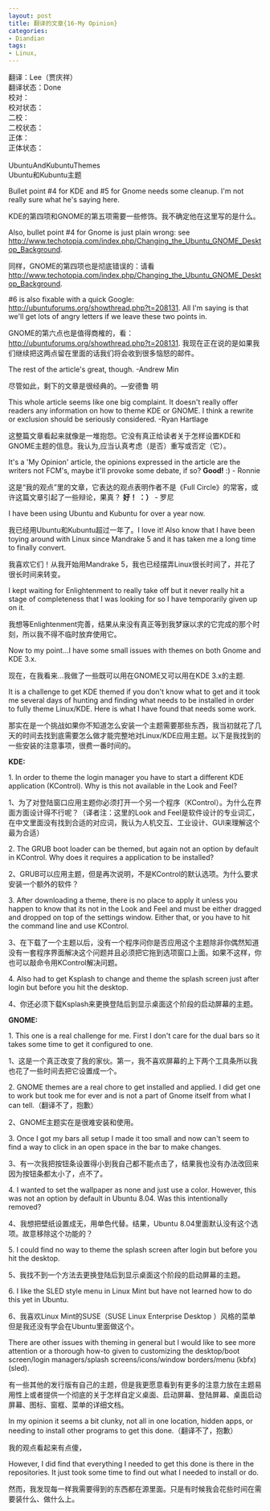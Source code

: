 ```yaml
---
layout: post
title: 翻译的文章{16-My Opinion}
categories:
- Diandian
tags:
- Linux, 
---
```

翻译：Lee（贾庆祥）
<br />翻译状态：Done
<br />校对：
<br />校对状态：
<br />二校：
<br />二校状态：
<br />正体：
<br />正体状态：
<br />
<br />UbuntuAndKubuntuThemes
<br />Ubuntu和Kubuntu主题
<br />
<p>Bullet point #4 for KDE and #5 for Gnome needs some cleanup. I'm not really sure what he's saying here. <br /></p>
<p>KDE的第四项和GNOME的第五项需要一些修饰。我不确定他在这里写的是什么。</p>
<p>Also, bullet point #4 for Gnome is just plain wrong: see <a href="http://www.techotopia.com/index.php/Changing_the_Ubuntu_GNOME_Desktop_Background">http://www.techotopia.com/index.php/Changing_the_Ubuntu_GNOME_Desktop_Background</a>. <br /></p>
<p>同样，GNOME的第四项也是彻底错误的：请看 <a href="http://www.techotopia.com/index.php/Changing_the_Ubuntu_GNOME_Desktop_Background">http://www.techotopia.com/index.php/Changing_the_Ubuntu_GNOME_Desktop_Background</a>. <br /></p>
<p>#6 is also fixable with a quick Google: <a href="http://ubuntuforums.org/showthread.php?t=208131">http://ubuntuforums.org/showthread.php?t=208131</a>. All I'm saying is that we'll get lots of angry letters if we leave these two points in.</p>
<p>GNOME的第六点也是值得商榷的，看：<a href="http://ubuntuforums.org/showthread.php?t=208131">http://ubuntuforums.org/showthread.php?t=208131</a>. 我现在正在说的是如果我们继续把这两点留在里面的话我们将会收到很多恼怒的邮件。<br /></p>
<p>The rest of the article's great, though. -Andrew Min</p>
<p>尽管如此，剩下的文章是很经典的。—安德鲁 明<br /></p>
<p>This whole article seems like one big complaint. It doesn't really offer readers any information on how to theme KDE or GNOME. I think a rewrite or exclusion should be seriously considered. -Ryan Hartlage</p>
<p>这整篇文章看起来就像是一堆抱怨。它没有真正给读者关于怎样设置KDE和GNOME主题的信息。我认为,应当认真考虑（是否）重写或否定（它）。<br /></p>
<p>It's a 'My Opinion' article, the opinions expressed in the article are the writers not FCM's, maybe it'll provoke some debate, if so? <strong>Good!</strong> :) - Ronnie</p>
<p>这是“我的观点”里的文章，它表达的观点表明作者不是《Full Circle》的常客，或许这篇文章引起了一些辩论，果真？ <strong>好！ ：）</strong> - 罗尼<br /></p>
<p>I have been using Ubuntu and Kubuntu for over a year now.</p>
<p>我已经用Ubuntu和Kubuntu超过一年了。I love it! Also know that I have been toying around with Linux since Mandrake 5 and it has taken me a long time to finally convert.</p>
<p>我喜欢它们！从我开始用Mandrake 5，我也已经摆弄Linux很长时间了，并花了很长时间来转变。</p>
<p>I kept waiting for Enlightenment to really take off but it never really hit a stage of completeness that I was looking for so I have temporarily given up on it.</p>
<p>我想等Enlightenment完善，结果从来没有真正等到我梦寐以求的它完成的那个时刻，所以我不得不临时放弃使用它。</p>
<p>Now to my point...I have some small issues with themes on both Gnome and KDE 3.x.</p>
<p>现在，在我看来...我做了一些既可以用在GNOME又可以用在KDE 3.x的主题.</p>
<p>It is a challenge to get KDE themed if you don't know what to get and it took me several days of hunting and finding what needs to be installed in order to fully theme Linux/KDE. Here is what I have found that needs some work.</p>
<p>那实在是一个挑战如果你不知道怎么安装一个主题需要那些东西，我当初就花了几天的时间去找到底需要怎么做才能完整地对Linux/KDE应用主题。以下是我找到的一些安装的注意事项，很费一番时间的。</p>
<p><strong>KDE:</strong></p>
<p>1. In order to theme the login manager you have to start a different KDE application (KControl). Why is this not available in the Look and Feel?</p>
<p>1、为了对登陆窗口应用主题你必须打开一个另一个程序（KControl）。为什么在界面方面设计得不行呢？（译者注：这里的Look and Feel是软件设计的专业词汇，在中文里面没有找到合适的对应词，我认为人机交互、工业设计、GUI来理解这个最为合适）</p>
<p>2. The GRUB boot loader can be themed, but again not an option by default in KControl. Why does it requires a application to be installed?</p>
<p>2、GRUB可以应用主题，但是再次说明，不是KControl的默认选项。为什么要求安装一个额外的软件？</p>
<p>3. After downloading a theme, there is no place to apply it unless you happen to know that its not in the Look and Feel and must be either dragged and dropped on top of the settings window. Either that, or you have to hit the command line and use KControl.</p>
<p>3、在下载了一个主题以后，没有一个程序问你是否应用这个主题除非你偶然知道没有一套程序界面解决这个问题并且必须把它拖到选项窗口上面。如果不这样，你也可以敲命令用KControl解决问题。</p>
<p>4. Also had to get Ksplash to change and theme the splash screen just after login but before you hit the desktop.</p>
<p>4、你还必须下载Ksplash来更换登陆后到显示桌面这个阶段的启动屏幕的主题。</p>
<p><strong>GNOME:</strong></p>
<p>1. This one is a real challenge for me. First I don't care for the dual bars so it takes some time to get it configured to one. </p>
<p>1、这是一个真正改变了我的家伙。第一，我不喜欢屏幕的上下两个工具条所以我也花了一些时间去把它设置成一个。</p>
<p>2. GNOME themes are a real chore to get installed and applied. I did get one to work but took me for ever and is not a part of Gnome itself from what I can tell.（翻译不了，抱歉） </p>
<p>2、GNOME主题实在是很难安装和使用。</p>
<p>3. Once I got my bars all setup I made it too small and now can't seem to find a way to click in an open space in the bar to make changes.</p>
<p>3、有一次我把按钮条设置得小到我自己都不能点击了，结果我也没有办法改回来因为按钮条都太小了，点不了。</p>
<p>4. I wanted to set the wallpaper as none and just use a color. However, this was not an option by default in Ubuntu 8.04. Was this intentionally removed?</p>
<p>4、我想把壁纸设置成无，用单色代替。结果，Ubuntu 8.04里面默认没有这个选项。故意移除这个功能的？</p>
<p>5. I could find no way to theme the splash screen after login but before you hit the desktop.</p>
<p>5、我找不到一个方法去更换登陆后到显示桌面这个阶段的启动屏幕的主题。</p>
<p>6. I like the SLED style menu in Linux Mint but have not learned how to do this yet in Ubuntu.</p>
<p>6、我喜欢Linux Mint的SUSE（SUSE Linux Enterprise Desktop ）风格的菜单但是我还没有学会在Ubuntu里面做这个。</p>
<p>There are other issues with theming in general but I would like to see more attention or a thorough how-to given to customizing the desktop/boot screen/login managers/splash screens/icons/window borders/menu (kbfx) (sled).</p>
<p>有一些其他的发行版有自己的主题，但是我更愿意看到有更多的注意力放在主题易用性上或者提供一个彻底的关于怎样自定义桌面、启动屏幕、登陆屏幕、桌面启动屏幕、图标、窗框、菜单的详细文档。</p>
<p>In my opinion it seems a bit clunky, not all in one location, hidden apps, or needing to install other programs to get this done.（翻译不了，抱歉） </p>
<p>我的观点看起来有点傻，</p>
<p>However, I did find that everything I needed to get this done is there in the repositories. It just took some time to find out what I needed to install or do.</p>
<p>然而，我发现每一样我需要得到的东西都在源里面。只是有时候我会花些时间在需要装什么、做什么上。</p>